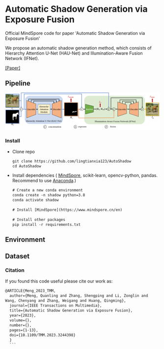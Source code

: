 # Automatic Shadow Generation via Exposure Fusion

Official MindSpore code for paper 'Automatic Shadow Generation via Exposure Fusion'

We propose an automatic shadow generation method, which consists of Hierarchy Attention U-Net (HAU-Net) and Illumination-Aware Fusion Network (IFNet).

[[Paper]](https://ieeexplore.ieee.org/document/10043015)

## Pipeline
![image](https://github.com/lingtianxia123/AutoShadow/blob/main/images/framework.png)

### Install

- Clone repo

  ```
  git clone https://github.com/lingtianxia123/AutoShadow
  cd AutoShadow
  ```
- Install dependencies ( [MindSpore](https://www.mindspore.cn/en), scikit-learn, opencv-python, pandas. Recommend to use [Anaconda](https://www.anaconda.com/).)

  ```
  # Create a new conda environment
  conda create -n shadow python=3.8
  conda activate shadow
  
  # Install [MindSpore](https://www.mindspore.cn/en)
    
  # Install other packages
  pip install -r requirements.txt
  ```

## Environment

## Dataset


### Citation

  If you found this code useful please cite our work as:

  ```
  @ARTICLE{Meng_2023_TMM,
    author={Meng, Quanling and Zhang, Shengping and Li, Zonglin and Wang, Chenyang and Zhang, Weigang and Huang, Qingming},
    journal={IEEE Transactions on Multimedia}, 
    title={Automatic Shadow Generation via Exposure Fusion}, 
    year={2023},
    volume={},
    number={},
    pages={1-13},
    doi={10.1109/TMM.2023.3244398}
    }
    ```
